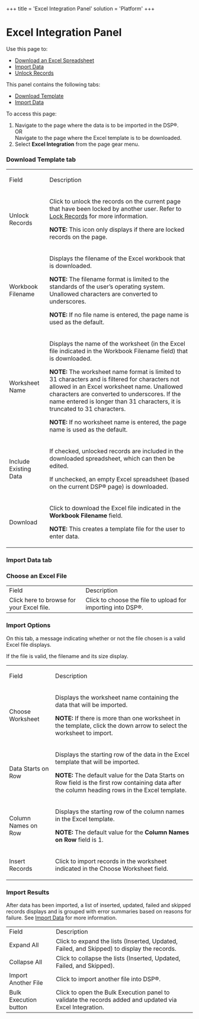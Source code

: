 +++
title = 'Excel Integration Panel'
solution = 'Platform'
+++

# Excel Integration Panel

<div class="use">

Use this page to:

  - [Download an Excel
    Spreadsheet](../../Excel_Int/Download_an_Excel_Spreadsheet.htm)
  - [Import Data](../../Excel_Int/Import_Data.htm)
  - [Unlock Records](../../Excel_Int/Unlock_Records.htm)

</div>

This panel contains the following tabs:

  - [Download Template](#Download_Template_tab)
  - [Import Data](#Import_Data_tab)

To access this page:

1.  Navigate to the page where the data is to be imported in the DSP®.  
    OR  
    Navigate to the page where the Excel template is to be downloaded.
2.  Select **Excel Integration** from the page gear menu.

### <span id="Download_Template_tab"></span>Download Template tab

<table>
<tbody>
<tr class="odd">
<td><p>Field</p></td>
<td><p>Description</p></td>
</tr>
<tr class="even">
<td><p>Unlock Records</p></td>
<td><p>Click to unlock the records on the current page that have been locked by another user. Refer to <a href="../../Excel_Int/Lock_Records.htm">Lock Records</a> for more information.</p>
<p><strong>NOTE:</strong> This icon only displays if there are locked records on the page.</p></td>
</tr>
<tr class="odd">
<td><p>Workbook Filename</p></td>
<td><p>Displays the filename of the Excel workbook that is downloaded.</p>
<p><strong>NOTE:</strong> The filename format is limited to the standards of the user’s operating system. Unallowed characters are converted to underscores.</p>
<p><strong>NOTE:</strong> If no file name is entered, the page name is used as the default.</p></td>
</tr>
<tr class="even">
<td><p>Worksheet Name</p></td>
<td><p>Displays the name of the worksheet (in the Excel file indicated in the Workbook Filename field) that is downloaded.</p>
<p><strong>NOTE:</strong> The worksheet name format is limited to 31 characters and is filtered for characters not allowed in an Excel worksheet name. Unallowed characters are converted to underscores. If the name entered is longer than 31 characters, it is truncated to 31 characters.</p>
<p><strong>NOTE:</strong> If no worksheet name is entered, the page name is used as the default.</p></td>
</tr>
<tr class="odd">
<td><p>Include Existing Data</p></td>
<td><p>If checked, unlocked records are included in the downloaded spreadsheet, which can then be edited.</p>
<p>If unchecked, an empty Excel spreadsheet (based on the current DSP® page) is downloaded.</p></td>
</tr>
<tr class="even">
<td><p>Download</p></td>
<td><p>Click to download the Excel file indicated in the <strong>Workbook Filename</strong> field.</p>
<p><strong>NOTE:</strong> This creates a template file for the user to enter data.</p></td>
</tr>
</tbody>
</table>

### <span id="Import_Data_tab"></span>Import Data tab

### Choose an Excel File

|                                           |                                                             |
| ----------------------------------------- | ----------------------------------------------------------- |
| Field                                     | Description                                                 |
| Click here to browse for your Excel file. | Click to choose the file to upload for importing into DSP®. |

### Import Options

On this tab, a message indicating whether or not the file chosen is a
valid Excel file displays.

If the file is valid, the filename and its size display.

<table>
<tbody>
<tr class="odd">
<td><p>Field</p></td>
<td><p>Description</p></td>
</tr>
<tr class="even">
<td><p>Choose Worksheet</p></td>
<td><p>Displays the worksheet name containing the data that will be imported.</p>
<p><strong>NOTE:</strong> If there is more than one worksheet in the template, click the down arrow to select the worksheet to import.</p></td>
</tr>
<tr class="odd">
<td><p>Data Starts on Row</p></td>
<td><p>Displays the starting row of the data in the Excel template that will be imported.</p>
<p><strong>NOTE:</strong> The default value for the Data Starts on Row field is the first row containing data after the column heading rows in the Excel template.</p></td>
</tr>
<tr class="even">
<td><p>Column Names on Row</p></td>
<td><p>Displays the starting row of the column names in the Excel template.</p>
<p><strong>NOTE:</strong> The default value for the <strong>Column Names on Row</strong> field is 1.</p></td>
</tr>
<tr class="odd">
<td><p>Insert Records</p></td>
<td><p>Click to import records in the worksheet indicated in the Choose Worksheet field.</p></td>
</tr>
</tbody>
</table>

### Import Results

After data has been imported, a list of inserted, updated, failed and
skipped records displays and is grouped with error summaries based on
reasons for failure. See [Import Data](../../Excel_Int/Import_Data.htm)
for more
information.

|                       |                                                                                                         |
| --------------------- | ------------------------------------------------------------------------------------------------------- |
| Field                 | Description                                                                                             |
| Expand All            | Click to expand the lists (Inserted, Updated, Failed, and Skipped) to display the records.              |
| Collapse All          | Click to collapse the lists (Inserted, Updated, Failed, and Skipped).                                   |
| Import Another File   | Click to import another file into DSP®.                                                                 |
| Bulk Execution button | Click to open the Bulk Execution panel to validate the records added and updated via Excel Integration. |
